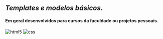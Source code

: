 <h2 align="left"><i>Templates e modelos básicos.</i></h2>
<h4 align="left">Em geral desenvolvidos para cursos da faculdade ou projetos pessoais.</h4>

<img src="https://img.shields.io/badge/HTML5-E34F26?style=for-the-badge&logo=html5&logoColor=white" alt="html5"/> <img src="https://img.shields.io/badge/CSS-239120?&style=for-the-badge&logo=css3&logoColor=white" alt="css"/>
